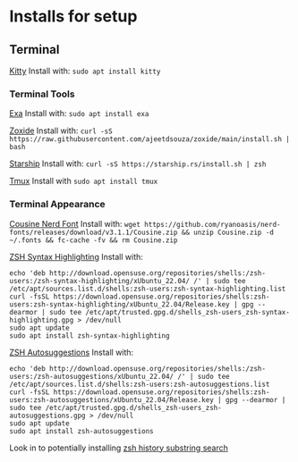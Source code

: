 # Installs for setup


## Terminal

[Kitty](https://sw.kovidgoyal.net/kitty/binary/)
Install with: `sudo apt install kitty`

### Terminal Tools

[Exa](https://the.exa.website/)
Install with: `sudo apt install exa`

[Zoxide](https://github.com/ajeetdsouza/zoxide)
Install with: `curl -sS https://raw.githubusercontent.com/ajeetdsouza/zoxide/main/install.sh | bash`

[Starship](https://starship.rs/)
Install with: `curl -sS https://starship.rs/install.sh | zsh`

[Tmux](https://github.com/tmux/tmux)
Install with `sudo apt install tmux`

### Terminal Appearance

[Cousine Nerd Font](https://github.com/ryanoasis/nerd-fonts/releases/download/v3.1.1/Cousine.zip)
Install with: `wget https://github.com/ryanoasis/nerd-fonts/releases/download/v3.1.1/Cousine.zip && unzip Cousine.zip -d ~/.fonts && fc-cache -fv && rm Cousine.zip`

[ZSH Syntax Highlighting](https://github.com/zsh-users/zsh-syntax-highlighting)
Install with:
```
echo 'deb http://download.opensuse.org/repositories/shells:/zsh-users:/zsh-syntax-highlighting/xUbuntu_22.04/ /' | sudo tee /etc/apt/sources.list.d/shells:zsh-users:zsh-syntax-highlighting.list
curl -fsSL https://download.opensuse.org/repositories/shells:zsh-users:zsh-syntax-highlighting/xUbuntu_22.04/Release.key | gpg --dearmor | sudo tee /etc/apt/trusted.gpg.d/shells_zsh-users_zsh-syntax-highlighting.gpg > /dev/null
sudo apt update
sudo apt install zsh-syntax-highlighting
```

[ZSH Autosuggestions](https://github.com/zsh-users/zsh-autosuggestions)
Install with:
```
echo 'deb http://download.opensuse.org/repositories/shells:/zsh-users:/zsh-autosuggestions/xUbuntu_22.04/ /' | sudo tee /etc/apt/sources.list.d/shells:zsh-users:zsh-autosuggestions.list
curl -fsSL https://download.opensuse.org/repositories/shells:zsh-users:zsh-autosuggestions/xUbuntu_22.04/Release.key | gpg --dearmor | sudo tee /etc/apt/trusted.gpg.d/shells_zsh-users_zsh-autosuggestions.gpg > /dev/null
sudo apt update
sudo apt install zsh-autosuggestions
```

Look in to potentially installing [zsh history substring search](https://github.com/zsh-users/zsh-history-substring-search)
